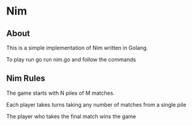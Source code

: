# Nim

## About
This is a simple implementation of Nim written in Golang.

To play run go run nim.go and follow the commands

## Nim Rules

The game starts with N piles of M matches.

Each player takes turns taking any number of matches from a single pile

The player who takes the final match wins the game
